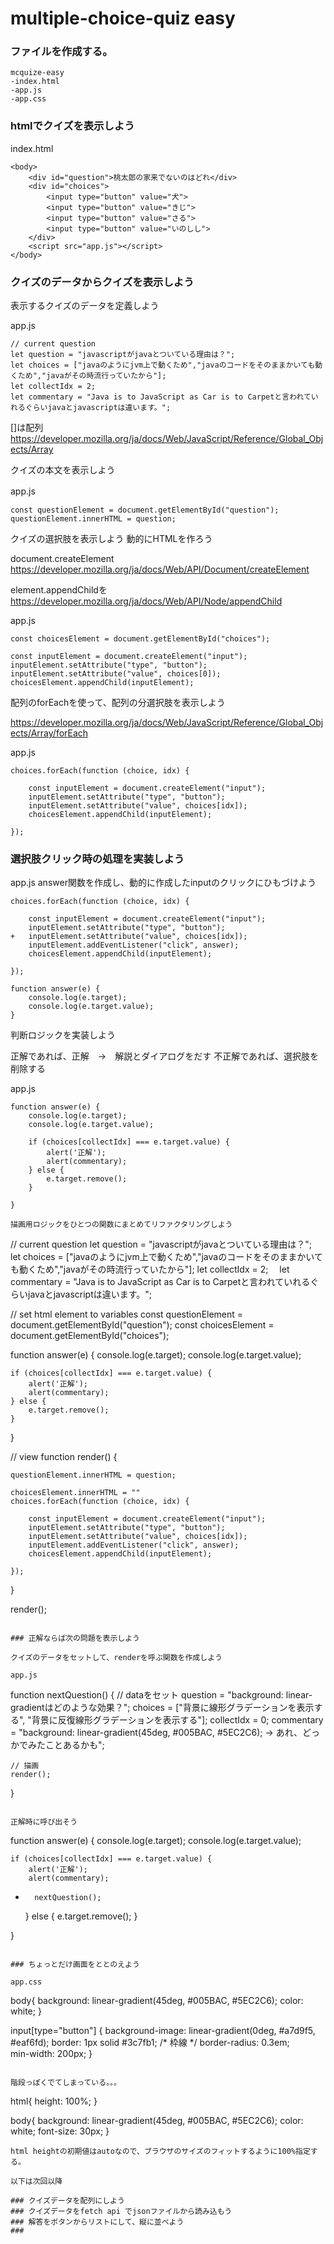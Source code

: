 # multiple-choice-quiz easy

### ファイルを作成する。

```
mcquize-easy
-index.html
-app.js
-app.css
```

### htmlでクイズを表示しよう

index.html

```
<body>
    <div id="question">桃太郎の家来でないのはどれ</div>
    <div id="choices">
        <input type="button" value="犬">
        <input type="button" value="きじ">
        <input type="button" value="さる">
        <input type="button" value="いのしし">
    </div>
    <script src="app.js"></script>
</body>

```

### クイズのデータからクイズを表示しよう

表示するクイズのデータを定義しよう

app.js
```
// current question
let question = "javascriptがjavaとついている理由は？";　　
let choices = ["javaのようにjvm上で動くため","javaのコードをそのままかいても動くため","javaがその時流行っていたから"];
let collectIdx = 2;　 
let commentary = "Java is to JavaScript as Car is to Carpetと言われていれるぐらいjavaとjavascriptは違います。";　
```

[]は配列
https://developer.mozilla.org/ja/docs/Web/JavaScript/Reference/Global_Objects/Array

クイズの本文を表示しよう

app.js　

```
const questionElement = document.getElementById("question");
questionElement.innerHTML = question;
```

クイズの選択肢を表示しよう 動的にHTMLを作ろう

document.createElement
https://developer.mozilla.org/ja/docs/Web/API/Document/createElement

element.appendChildを
https://developer.mozilla.org/ja/docs/Web/API/Node/appendChild

app.js

```
const choicesElement = document.getElementById("choices");

const inputElement = document.createElement("input");
inputElement.setAttribute("type", "button");
inputElement.setAttribute("value", choices[0]);
choicesElement.appendChild(inputElement);

```

配列のforEachを使って、配列の分選択肢を表示しよう

https://developer.mozilla.org/ja/docs/Web/JavaScript/Reference/Global_Objects/Array/forEach

app.js

```
choices.forEach(function (choice, idx) {

    const inputElement = document.createElement("input");
    inputElement.setAttribute("type", "button");
    inputElement.setAttribute("value", choices[idx]);
    choicesElement.appendChild(inputElement);

});

```

### 選択肢クリック時の処理を実装しよう

app.js answer関数を作成し、動的に作成したinputのクリックにひもづけよう

```
choices.forEach(function (choice, idx) {

    const inputElement = document.createElement("input");
    inputElement.setAttribute("type", "button");
+   inputElement.setAttribute("value", choices[idx]);
    inputElement.addEventListener("click", answer);
    choicesElement.appendChild(inputElement);

});

function answer(e) {
    console.log(e.target);
    console.log(e.target.value);
}
```

判断ロジックを実装しよう

正解であれば、正解　->　解説とダイアログをだす
不正解であれば、選択肢を削除する 

app.js

```
function answer(e) {
    console.log(e.target);
    console.log(e.target.value);

    if (choices[collectIdx] === e.target.value) {
        alert('正解');
        alert(commentary);
    } else {
        e.target.remove();
    }

}

描画用ロジックをひとつの関数にまとめてリファクタリングしよう
```

// current question
let question = "javascriptがjavaとついている理由は？";　　
let choices = ["javaのようにjvm上で動くため","javaのコードをそのままかいても動くため","javaがその時流行っていたから"];
let collectIdx = 2;　 
let commentary = "Java is to JavaScript as Car is to Carpetと言われていれるぐらいjavaとjavascriptは違います。";　

// set html element to variables 
const questionElement = document.getElementById("question");
const choicesElement = document.getElementById("choices");

function answer(e) {
    console.log(e.target);
    console.log(e.target.value);

    if (choices[collectIdx] === e.target.value) {
        alert('正解');
        alert(commentary);
    } else {
        e.target.remove();
    }

}

// view
function render() {

    questionElement.innerHTML = question;

    choicesElement.innerHTML = ""
    choices.forEach(function (choice, idx) {

        const inputElement = document.createElement("input");
        inputElement.setAttribute("type", "button");
        inputElement.setAttribute("value", choices[idx]);
        inputElement.addEventListener("click", answer);
        choicesElement.appendChild(inputElement);

    });
}

render();

```

### 正解ならば次の問題を表示しよう

クイズのデータをセットして、renderを呼ぶ関数を作成しよう

app.js
```
function nextQuestion() {
    // dataをセット
    question = "background: linear-gradientはどのような効果？";
    choices = ["背景に線形グラデーションを表示する", "背景に反復線形グラデーションを表示する"];
    collectIdx = 0;
    commentary = "background: linear-gradient(45deg, #005BAC, #5EC2C6); -> あれ、どっかでみたことあるかも";

    // 描画
    render();

}


```

正解時に呼び出そう

```
function answer(e) {
    console.log(e.target);
    console.log(e.target.value);

    if (choices[collectIdx] === e.target.value) {
        alert('正解');
        alert(commentary);
+       nextQuestion();
    } else {
        e.target.remove();
    }

}

```

### ちょっとだけ画面をととのえよう

app.css

```
body{
    background: linear-gradient(45deg, #005BAC, #5EC2C6);
    color: white;
}

input[type="button"] {
   background-image: linear-gradient(0deg, #a7d9f5, #eaf6fd); 
   border: 1px solid #3c7fb1; /* 枠線 */
   border-radius: 0.3em;   
   min-width: 200px;
}

```

階段っぽくでてしまっている。。。

```
html{
    height: 100%;
}

body{
    background: linear-gradient(45deg, #005BAC, #5EC2C6);
    color: white;
    font-size: 30px;
}

```
html heightの初期値はautoなので、ブラウザのサイズのフィットするように100%指定する。

以下は次回以降

### クイズデータを配列にしよう
### クイズデータをfetch api でjsonファイルから読み込もう
### 解答をボタンからリストにして、縦に並べよう
###




